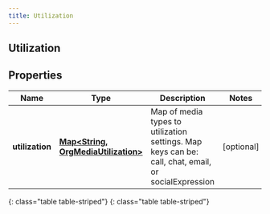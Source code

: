 ```yaml
---
title: Utilization
---
```

## Utilization


## Properties

| Name | Type | Description | Notes |
| ------------ | ------------- | ------------- | ------------- |
| **utilization** | [**Map&lt;String, OrgMediaUtilization&gt;**](OrgMediaUtilization.html) | Map of media types to utilization settings.  Map keys can be: call, chat, email, or socialExpression |  [optional] |
{: class="table table-striped"}
{: class="table table-striped"}


